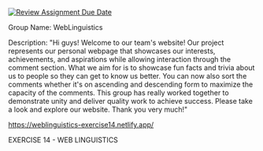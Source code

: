 [![Review Assignment Due Date](https://classroom.github.com/assets/deadline-readme-button-24ddc0f5d75046c5622901739e7c5dd533143b0c8e959d652212380cedb1ea36.svg)](https://classroom.github.com/a/H24oVO-r)

Group Name: WebLinguistics

Description: "Hi guys! Welcome to our team's website! Our project represents our personal webpage that showcases our interests, achievements, and aspirations while allowing interaction through the comment section. What we aim for is to showcase fun facts and trivia about us to people so they can get to know us better.  You can now also sort the comments whether it's on ascending and descending form to maximize the capacity of the comments. This group has really worked together to demonstrate unity and deliver quality work to achieve success. Please take a look and explore our website. Thank you very much!"

https://weblinguistics-exercise14.netlify.app/

EXERCISE 14 - WEB LINGUISTICS
